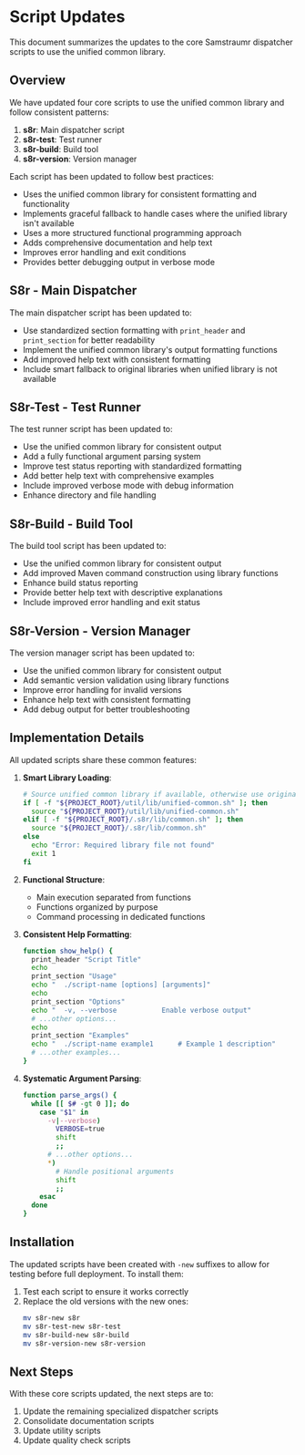 # Script Updates

This document summarizes the updates to the core Samstraumr dispatcher scripts to use the unified common library.

## Overview

We have updated four core scripts to use the unified common library and follow consistent patterns:

1. **s8r**: Main dispatcher script
2. **s8r-test**: Test runner
3. **s8r-build**: Build tool
4. **s8r-version**: Version manager

Each script has been updated to follow best practices:

- Uses the unified common library for consistent formatting and functionality
- Implements graceful fallback to handle cases where the unified library isn't available
- Uses a more structured functional programming approach
- Adds comprehensive documentation and help text
- Improves error handling and exit conditions
- Provides better debugging output in verbose mode

## S8r - Main Dispatcher

The main dispatcher script has been updated to:

- Use standardized section formatting with `print_header` and `print_section` for better readability
- Implement the unified common library's output formatting functions
- Add improved help text with consistent formatting
- Include smart fallback to original libraries when unified library is not available

## S8r-Test - Test Runner

The test runner script has been updated to:

- Use the unified common library for consistent output
- Add a fully functional argument parsing system
- Improve test status reporting with standardized formatting
- Add better help text with comprehensive examples
- Include improved verbose mode with debug information
- Enhance directory and file handling

## S8r-Build - Build Tool

The build tool script has been updated to:

- Use the unified common library for consistent output
- Add improved Maven command construction using library functions
- Enhance build status reporting
- Provide better help text with descriptive explanations
- Include improved error handling and exit status

## S8r-Version - Version Manager

The version manager script has been updated to:

- Use the unified common library for consistent output
- Add semantic version validation using library functions
- Improve error handling for invalid versions
- Enhance help text with consistent formatting
- Add debug output for better troubleshooting

## Implementation Details

All updated scripts share these common features:

1. **Smart Library Loading**:
   ```bash
   # Source unified common library if available, otherwise use original
   if [ -f "${PROJECT_ROOT}/util/lib/unified-common.sh" ]; then
     source "${PROJECT_ROOT}/util/lib/unified-common.sh"
   elif [ -f "${PROJECT_ROOT}/.s8r/lib/common.sh" ]; then
     source "${PROJECT_ROOT}/.s8r/lib/common.sh"
   else
     echo "Error: Required library file not found"
     exit 1
   fi
   ```

2. **Functional Structure**:
   - Main execution separated from functions
   - Functions organized by purpose
   - Command processing in dedicated functions

3. **Consistent Help Formatting**:
   ```bash
   function show_help() {
     print_header "Script Title"
     echo
     print_section "Usage"
     echo "  ./script-name [options] [arguments]"
     echo
     print_section "Options"
     echo "  -v, --verbose           Enable verbose output"
     # ...other options...
     echo
     print_section "Examples"
     echo "  ./script-name example1      # Example 1 description"
     # ...other examples...
   }
   ```

4. **Systematic Argument Parsing**:
   ```bash
   function parse_args() {
     while [[ $# -gt 0 ]]; do
       case "$1" in
         -v|--verbose)
           VERBOSE=true
           shift
           ;;
         # ...other options...
         *)
           # Handle positional arguments
           shift
           ;;
       esac
     done
   }
   ```

## Installation

The updated scripts have been created with `-new` suffixes to allow for testing before full deployment. To install them:

1. Test each script to ensure it works correctly
2. Replace the old versions with the new ones:
   ```bash
   mv s8r-new s8r
   mv s8r-test-new s8r-test
   mv s8r-build-new s8r-build
   mv s8r-version-new s8r-version
   ```

## Next Steps

With these core scripts updated, the next steps are to:

1. Update the remaining specialized dispatcher scripts
2. Consolidate documentation scripts
3. Update utility scripts
4. Update quality check scripts
